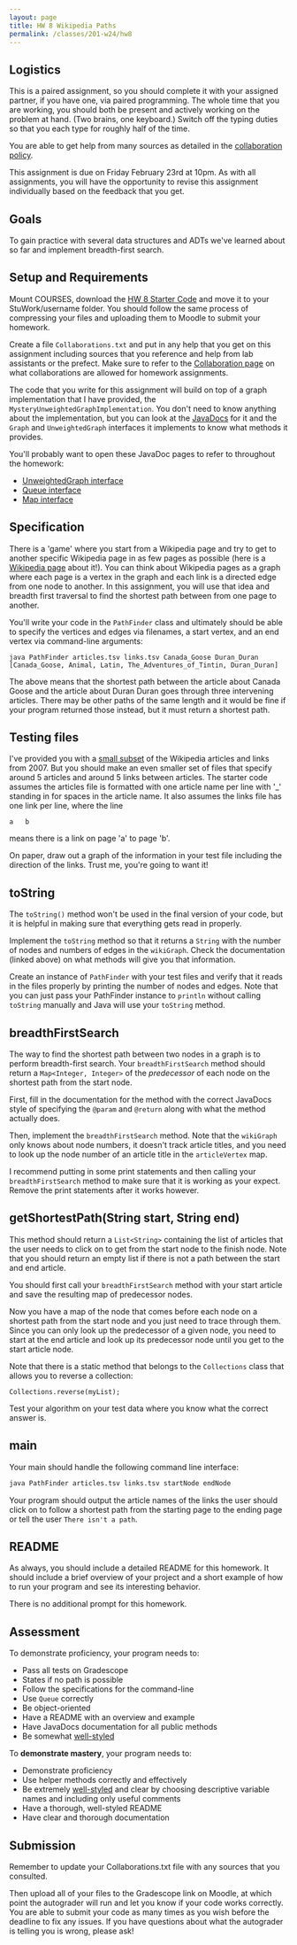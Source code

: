 ```yaml
---
layout: page
title: HW 8 Wikipedia Paths
permalink: /classes/201-w24/hw8
---
```


## Logistics
This is a paired assignment, so you should complete it with your assigned partner, if you have one, via paired programming. The whole time that you are working, you should both be present and actively working on the problem at hand. (Two brains, one keyboard.) Switch off the typing duties so that you each type for roughly half of the time.

You are able to get help from many sources as detailed in the [collaboration policy](collaboration).

This assignment is due on Friday February 23rd at 10pm. As with all assignments, you will have the opportunity to revise this assignment individually based on the feedback that you get.

## Goals
To gain practice with several data structures and ADTs we've learned about so far and implement breadth-first search.

## Setup and Requirements
Mount COURSES, download the [HW 8 Starter Code](/classes/201-f21/HW8-Starter.zip) and move it to your StuWork/username folder. You should follow the same process of compressing your files and uploading them to Moodle to submit your homework. 

Create a file `Collaborations.txt` and put in any help that you get on this assignment including sources that you reference and help from lab assistants or the prefect. Make sure to refer to the [Collaboration page](collaboration) on what collaborations are allowed for homework assignments.

The code that you write for this assignment will build on top of a graph implementation that I have provided, the `MysteryUnweightedGraphImplementation`. You don't need to know anything about the implementation, but you can look at the [JavaDocs](/classes/201-f20/hw-6javadoc) for it and the `Graph` and `UnweightedGraph` interfaces it implements to know what methods it provides.

You'll probably want to open these JavaDoc pages to refer to throughout the homework:

* [UnweightedGraph interface](/classes/201-f20/hw-6javadoc)
* [Queue interface](https://docs.oracle.com/en/java/javase/11/docs/api/java.base/java/util/Queue.html)
* [Map interface](https://docs.oracle.com/javase/8/docs/api/java/util/Map.html)

## Specification
There is a 'game' where you start from a Wikipedia page and try to get to another specific Wikipedia page in as few pages as possible (here is a [Wikipedia page](http://en.wikipedia.org/wiki/Wikipedia:Six_degrees_of_Wikipedia) about it!). You can think about Wikipedia pages as a graph where each page is a vertex in the graph and each link is a directed edge from one node to another. In this assignment, you will use that idea and breadth first traversal to find the shortest path between from one page to another.

You'll write your code in the `PathFinder` class and ultimately should be able to specify the vertices and edges via filenames, a start vertex, and an end vertex via command-line arguments:
```
java PathFinder articles.tsv links.tsv Canada_Goose Duran_Duran
[Canada_Goose, Animal, Latin, The_Adventures_of_Tintin, Duran_Duran]
```

The above means that the shortest path between the article about Canada Goose and the article about Duran Duran goes through three intervening articles. There may be other paths of the same length and it would be fine if your program returned those instead, but it must return a shortest path.

## Testing files
I've provided you with a [small subset](https://snap.stanford.edu/data/wikispeedia.html) of the Wikipedia articles and links from 2007. But you should make an even smaller set of files that specify around 5 articles and around 5 links between articles. The starter code assumes the articles file is formatted with one article name per line with '_' standing in for spaces in the article name. It also assumes the links file has one link per line, where the line
```
a   b
```
means there is a link on page 'a' to page 'b'.

On paper, draw out a graph of the information in your test file including the direction of the links. Trust me, you're going to want it!

## toString
The `toString()` method won't be used in the final version of your code, but it is helpful in making sure that everything gets read in properly.

Implement the `toString` method so that it returns a `String` with the number of nodes and numbers of edges in the `wikiGraph`. Check the documentation (linked above) on what methods will give you that information.

Create an instance of `PathFinder` with your test files and verify that it reads in the files properly by printing the number of nodes and edges. Note that you can just pass your PathFinder instance to `println` without calling `toString` manually and Java will use your `toString` method.

## breadthFirstSearch
The way to find the shortest path between two nodes in a graph is to perform breadth-first search. Your `breadthFirstSearch` method should return a `Map<Integer, Integer>` of the *predecessor* of each node on the shortest path from the start node.

First, fill in the documentation for the method with the correct JavaDocs style of specifying the `@param` and `@return` along with what the method actually does.

Then, implement the `breadthFirstSearch` method. Note that the `wikiGraph` only knows about node numbers, it doesn't track article titles, and you need to look up the node number of an article title in the `articleVertex` map.

I recommend putting in some print statements and then calling your `breadthFirstSearch` method to make sure that it is working as your expect. Remove the print statements after it works however.

## getShortestPath(String start, String end)
This method should return a `List<String>` containing the list of articles that the user needs to click on to get from the start node to the finish node. Note that you should return an empty list if there is not a path between the start and end article.

You should first call your `breadthFirstSearch` method with your start article and save the resulting map of predecessor nodes.

Now you have a map of the node that comes before each node on a shortest path from the start node and you just need to trace through them.
Since you can only look up the predecessor of a given node, you need to start at the end article and look up its predecessor node until you get to the start article node.

Note that there is a static method that belongs to the `Collections` class that allows you to reverse a collection:
```
Collections.reverse(myList);
```

Test your algorithm on your test data where you know what the correct answer is. 

## main
Your main should handle the following command line interface:
```bash
java PathFinder articles.tsv links.tsv startNode endNode
```

Your program should output the article names of the links the user should click on to follow a shortest path from the starting page to the ending page or tell the user `There isn't a path`.

## README
As always, you should include a detailed README for this homework. 
It should include a brief overview of your project and a short example of how to run your program and see its interesting behavior.

There is no additional prompt for this homework.

## Assessment
To demonstrate proficiency, your program needs to:

* Pass all tests on Gradescope
* States if no path is possible
* Follow the specifications for the command-line
* Use `Queue` correctly
* Be object-oriented
* Have a README with an overview and example
* Have JavaDocs documentation for all public methods
* Be somewhat [well-styled](style-reference)

To **demonstrate mastery**, your program needs to:
* Demonstrate proficiency
* Use helper methods correctly and effectively
* Be extremely [well-styled](style-reference) and clear by choosing descriptive variable names and including only useful comments 
* Have a thorough, well-styled README 
* Have clear and thorough documentation

## Submission
Remember to update your Collaborations.txt file with any sources that you consulted.

Then upload all of your files to the Gradescope link on Moodle, at which point the autograder will run and let you know if your code works correctly. You are able to submit your code as many times as you wish before the deadline to fix any issues. If you have questions about what the autograder is telling you is wrong, please ask!

